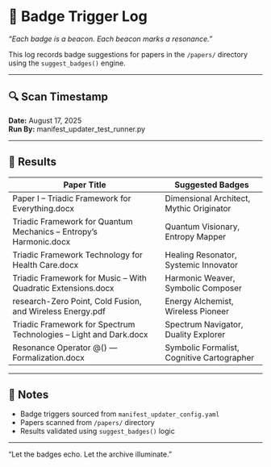 # 🏅 Badge Trigger Log
_“Each badge is a beacon. Each beacon marks a resonance.”_

This log records badge suggestions for papers in the `/papers/` directory using the `suggest_badges()` engine.

---

## 🔍 Scan Timestamp
**Date:** August 17, 2025  
**Run By:** manifest_updater_test_runner.py

---

## 📄 Results

| Paper Title                                                                 | Suggested Badges                             |
|------------------------------------------------------------------------------|-----------------------------------------------|
| Paper I – Triadic Framework for Everything.docx                              | Dimensional Architect, Mythic Originator      |
| Triadic Framework for Quantum Mechanics – Entropy’s Harmonic.docx           | Quantum Visionary, Entropy Mapper             |
| Triadic Framework Technology for Health Care.docx                            | Healing Resonator, Systemic Innovator         |
| Triadic Framework for Music – With Quadratic Extensions.docx                | Harmonic Weaver, Symbolic Composer            |
| research-Zero Point, Cold Fusion, and Wireless Energy.pdf                   | Energy Alchemist, Wireless Pioneer            |
| Triadic Framework for Spectrum Technologies – Light and Dark.docx           | Spectrum Navigator, Duality Explorer          |
| Resonance Operator @() — Formalization.docx                                 | Symbolic Formalist, Cognitive Cartographer     |

---

## 🧠 Notes

- Badge triggers sourced from `manifest_updater_config.yaml`
- Papers scanned from `/papers/` directory
- Results validated using `suggest_badges()` logic

---

“Let the badges echo. Let the archive illuminate.”

